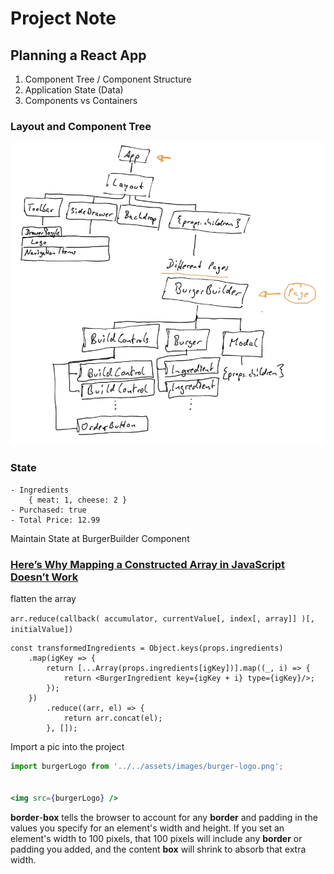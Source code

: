 # Project Note

## Planning a React App

1. Component Tree / Component Structure
2. Application State \(Data\)
3. Components vs Containers

### Layout and Component Tree

![](../.gitbook/assets/image%20%285%29.png)

### State

```text
- Ingredients
    { meat: 1, cheese: 2 }
- Purchased: true
- Total Price: 12.99
```

Maintain State at BurgerBuilder Component

### [Here’s Why Mapping a Constructed Array in JavaScript Doesn’t Work](https://itnext.io/heres-why-mapping-a-constructed-array-doesn-t-work-in-javascript-f1195138615a)

flatten the array

`arr.reduce(callback( accumulator, currentValue[, index[, array]] )[, initialValue])`

```text
const transformedIngredients = Object.keys(props.ingredients)
    .map(igKey => {
        return [...Array(props.ingredients[igKey])].map((_, i) => {
            return <BurgerIngredient key={igKey + i} type={igKey}/>;
        });
    })
        .reduce((arr, el) => {
            return arr.concat(el);
        }, []);
```

Import a pic into the project

```jsx
import burgerLogo from '../../assets/images/burger-logo.png';


<img src={burgerLogo} />
```

**border**-**box** tells the browser to account for any **border** and padding in the values you specify for an element's width and height. If you set an element's width to 100 pixels, that 100 pixels will include any **border** or padding you added, and the content **box** will shrink to absorb that extra width.

